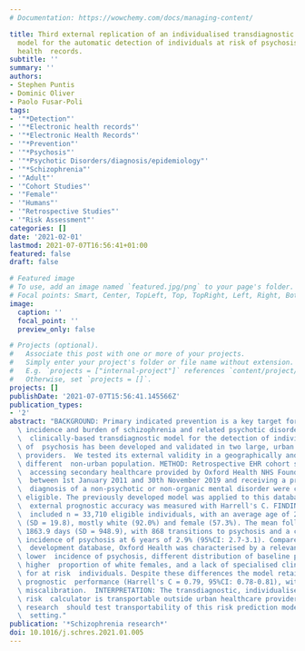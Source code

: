 ```yaml
---
# Documentation: https://wowchemy.com/docs/managing-content/

title: Third external replication of an individualised transdiagnostic prediction
  model for the automatic detection of individuals at risk of psychosis using electronic
  health  records.
subtitle: ''
summary: ''
authors:
- Stephen Puntis
- Dominic Oliver
- Paolo Fusar-Poli
tags:
- '"*Detection"'
- '"*Electronic health records"'
- '"*Electronic Health Records"'
- '"*Prevention"'
- '"*Psychosis"'
- '"*Psychotic Disorders/diagnosis/epidemiology"'
- '"*Schizophrenia"'
- '"Adult"'
- '"Cohort Studies"'
- '"Female"'
- '"Humans"'
- '"Retrospective Studies"'
- '"Risk Assessment"'
categories: []
date: '2021-02-01'
lastmod: 2021-07-07T16:56:41+01:00
featured: false
draft: false

# Featured image
# To use, add an image named `featured.jpg/png` to your page's folder.
# Focal points: Smart, Center, TopLeft, Top, TopRight, Left, Right, BottomLeft, Bottom, BottomRight.
image:
  caption: ''
  focal_point: ''
  preview_only: false

# Projects (optional).
#   Associate this post with one or more of your projects.
#   Simply enter your project's folder or file name without extension.
#   E.g. `projects = ["internal-project"]` references `content/project/deep-learning/index.md`.
#   Otherwise, set `projects = []`.
projects: []
publishDate: '2021-07-07T15:56:41.145566Z'
publication_types:
- '2'
abstract: "BACKGROUND: Primary indicated prevention is a key target for reducing the\
  \ incidence and burden of schizophrenia and related psychotic disorders. An individualised,\
  \  clinically-based transdiagnostic model for the detection of individuals at risk\
  \ of  psychosis has been developed and validated in two large, urban healthcare\
  \ providers.  We tested its external validity in a geographically and demographically\
  \ different  non-urban population. METHOD: Retrospective EHR cohort study. All individuals\
  \  accessing secondary healthcare provided by Oxford Health NHS Foundation Trust\
  \  between 1st January 2011 and 30th November 2019 and receiving a primary index\
  \  diagnosis of a non-psychotic or non-organic mental disorder were considered \
  \ eligible. The previously developed model was applied to this database and its\
  \  external prognostic accuracy was measured with Harrell's C. FINDINGS: The study\
  \  included n = 33,710 eligible individuals, with an average age of 27.7 years \
  \ (SD = 19.8), mostly white (92.0%) and female (57.3%). The mean follow-up was \
  \ 1863.9 days (SD = 948.9), with 868 transitions to psychosis and a cumulative \
  \ incidence of psychosis at 6 years of 2.9% (95%CI: 2.7-3.1). Compared to the urban\
  \  development database, Oxford Health was characterised by a relevant case mix,\
  \ lower  incidence of psychosis, different distribution of baseline predictors,\
  \ higher  proportion of white females, and a lack of specialised clinical services\
  \ for at risk  individuals. Despite these differences the model retained an adequate\
  \ prognostic  performance (Harrell's C = 0.79, 95%CI: 0.78-0.81), with no major\
  \ miscalibration.  INTERPRETATION: The transdiagnostic, individualised, clinically-based\
  \ risk  calculator is transportable outside urban healthcare providers. Further\
  \ research  should test transportability of this risk prediction model in an international\
  \  setting."
publication: '*Schizophrenia research*'
doi: 10.1016/j.schres.2021.01.005
---
```

